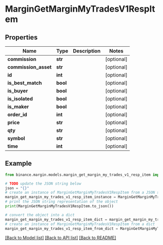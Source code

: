 # MarginGetMarginMyTradesV1RespItem


## Properties

Name | Type | Description | Notes
------------ | ------------- | ------------- | -------------
**commission** | **str** |  | [optional] 
**commission_asset** | **str** |  | [optional] 
**id** | **int** |  | [optional] 
**is_best_match** | **bool** |  | [optional] 
**is_buyer** | **bool** |  | [optional] 
**is_isolated** | **bool** |  | [optional] 
**is_maker** | **bool** |  | [optional] 
**order_id** | **int** |  | [optional] 
**price** | **str** |  | [optional] 
**qty** | **str** |  | [optional] 
**symbol** | **str** |  | [optional] 
**time** | **int** |  | [optional] 

## Example

```python
from binance.margin.models.margin_get_margin_my_trades_v1_resp_item import MarginGetMarginMyTradesV1RespItem

# TODO update the JSON string below
json = "{}"
# create an instance of MarginGetMarginMyTradesV1RespItem from a JSON string
margin_get_margin_my_trades_v1_resp_item_instance = MarginGetMarginMyTradesV1RespItem.from_json(json)
# print the JSON string representation of the object
print(MarginGetMarginMyTradesV1RespItem.to_json())

# convert the object into a dict
margin_get_margin_my_trades_v1_resp_item_dict = margin_get_margin_my_trades_v1_resp_item_instance.to_dict()
# create an instance of MarginGetMarginMyTradesV1RespItem from a dict
margin_get_margin_my_trades_v1_resp_item_from_dict = MarginGetMarginMyTradesV1RespItem.from_dict(margin_get_margin_my_trades_v1_resp_item_dict)
```
[[Back to Model list]](../README.md#documentation-for-models) [[Back to API list]](../README.md#documentation-for-api-endpoints) [[Back to README]](../README.md)


